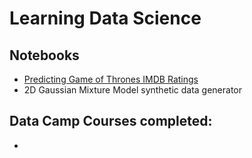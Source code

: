 # Learning Data Science 



## Notebooks

- [Predicting Game of Thrones IMDB Ratings](https://github.com/carolinacamassa/data-science/blob/master/Predicting%20GoT%20Ratings.ipynb)
- 2D Gaussian Mixture Model synthetic data generator



## Data Camp Courses completed:
- 

